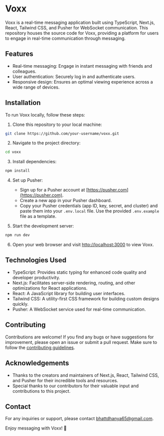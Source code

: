 # Voxx

Voxx is a real-time messaging application built using TypeScript, Next.js, React, Tailwind CSS, and Pusher for WebSocket communication. This repository houses the source code for Voxx, providing a platform for users to engage in real-time communication through messaging.

## Features

- Real-time messaging: Engage in instant messaging with friends and colleagues.
- User authentication: Securely log in and authenticate users.
- Responsive design: Ensures an optimal viewing experience across a wide range of devices.

## Installation

To run Voxx locally, follow these steps:

1. Clone this repository to your local machine:

```bash
git clone https://github.com/your-username/voxx.git
```

2. Navigate to the project directory:

```bash
cd voxx
```

3. Install dependencies:

```bash
npm install
```

4. Set up Pusher:
   - Sign up for a Pusher account at [https://pusher.com](https://pusher.com).
   - Create a new app in your Pusher dashboard.
   - Copy your Pusher credentials (app ID, key, secret, and cluster) and paste them into your `.env.local` file. Use the provided `.env.example` file as a template.

5. Start the development server:

```bash
npm run dev
```

6. Open your web browser and visit [http://localhost:3000](http://localhost:3000) to view Voxx.

## Technologies Used

- TypeScript: Provides static typing for enhanced code quality and developer productivity.
- Next.js: Facilitates server-side rendering, routing, and other optimizations for React applications.
- React: A JavaScript library for building user interfaces.
- Tailwind CSS: A utility-first CSS framework for building custom designs quickly.
- Pusher: A WebSocket service used for real-time communication.

## Contributing

Contributions are welcome! If you find any bugs or have suggestions for improvement, please open an issue or submit a pull request. Make sure to follow the [contributing guidelines](CONTRIBUTING.md).

## Acknowledgements

- Thanks to the creators and maintainers of Next.js, React, Tailwind CSS, and Pusher for their incredible tools and resources.
- Special thanks to our contributors for their valuable input and contributions to this project.

## Contact

For any inquiries or support, please contact [bhattdhanya65@gmail.com](mailto:bhattdhanya65@gmail.com).

Enjoy messaging with Voxx! 🚀
